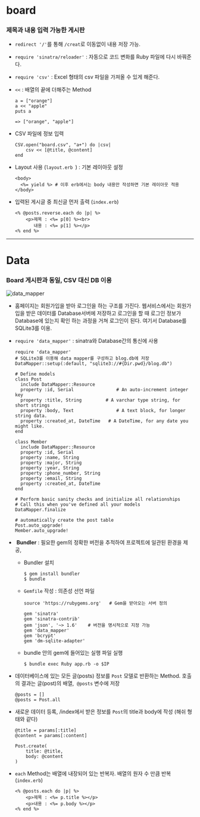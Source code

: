 

# board 

### 제목과 내용 입력 가능한 게시판

* `redirect '/'`를 통해 `/creat`로 이동없이 내용 저장 가능.

* `require 'sinatra/reloader'` : 자동으로 코드 변화를 Ruby 파일에 다시 바꿔준다.

* `require 'csv'` : Excel 형태의 csv 파일을 가져올 수 있게 해준다.

* `<<` : 배열의 끝에 더해주는 Method

  ```
  a = ["orange"]
  a << "apple"
  puts a
  
  => ["orange", "apple"] 
  ```

* CSV 파일에 정보 입력

  ```
  CSV.open("board.csv", "a+") do |csv|
      csv << [@title, @content]
  end
  ```

* Layout 사용 (`layout.erb `) : 기본 레이아웃 설정

  ```
  <body>
  	<%= yield %> # 이후 erb에서는 body 내용만 작성하면 기본 레이아웃 적용
  </body>
  ```

* 입력된 게시글 중 최신글 먼저 출력 (`index.erb`)

  ```
  <% @posts.reverse.each do |p| %>
      <p>제목 : <%= p[0] %><br>
         내용 : <%= p[1] %></p>
  <% end %>
  ```



***

# Data

### Board 게시판과 동일, CSV 대신 DB 이용

![data_mapper](https://user-images.githubusercontent.com/37928445/41496923-c07c3818-7185-11e8-9576-696979cbe47d.PNG)

* 홈페이지는 회원가입을 받아 로그인을 하는 구조를 가진다. 웹서비스에서는 회원가입을 받은 데이터를 Database서버에 저장하고 로그인을 할 때 로그인 정보가 Database에 있는지 확인 하는 과정을 거쳐 로그인이 된다. 여기서 Database를 SQLite3를 이용.

* `require 'data_mapper'` : sinatra와 Database간의 통신에 사용

  ```
  require 'data_mapper'
  # SQLite3를 이용해 data mapper를 구성하고 blog.db에 저장
  DataMapper::setup(:default, "sqlite3://#{Dir.pwd}/blog.db") 
  
  # Define models
  class Post
    include DataMapper::Resource
    property :id, Serial				# An auto-increment integer key
    property :title, String			# A varchar type string, for short strings
    property :body, Text				# A text block, for longer string data.
    property :created_at, DateTime	 # A DateTime, for any date you might like.
  end
  
  class Member
    include DataMapper::Resource
    property :id, Serial
    property :name, String
    property :major, String
    property :year, String
    property :phone_number, String
    property :email, String
    property :created_at, DateTime
  end
  
  # Perform basic sanity checks and initialize all relationships
  # Call this when you've defined all your models
  DataMapper.finalize
  
  # automatically create the post table
  Post.auto_upgrade!
  Member.auto_upgrade!
  ```

*  **Bundler** : 필요한 gem의 정확한 버전을 추적하여 프로젝트에 일관된 환경을 제공, 

  * Bundler 설치

    ~~~ 
    $ gem install bundler
    $ bundle
    ~~~

  * `Gemfile` 작성 : 의존성 선언 파일

    ~~~
    source 'https://rubygems.org'	# Gem을 받아오는 서버 정의
    
    gem 'sinatra'
    gem 'sinatra-contrib'
    gem 'json', '~> 1.6'	# 버전을 명시적으로 지정 가능
    gem 'data_mapper'
    gem 'bcrypt'
    gem 'dm-sqlite-adapter'
    ~~~

  * bundle 안의 gem에 들어있는 실행 파일 실행

    ~~~
    $ bundle exec Ruby app.rb -o $IP
    ~~~

* 데이터베이스에 있는 모든 글(posts) 정보를 `Post` 모델로 반환하는 Method. 호출의 결과는 글(post)의 배열,  `@posts` 변수에 저장

  ```
  @posts = []
  @posts = Post.all
  ```

* 새로운 데이터 등록, /index에서 받은 정보를 `Post`의 title과 body에 작성 (해쉬 형태와 같다)

      @title = params[:title]
      @content = params[:content]
      
      Post.create(
          title: @title,
          body: @content
      )

* `each`  Method는 배열에 내장되어 있는 반복자. 배열의 원자 수 만큼 반복 (`index.erb`)

  ~~~
  <% @posts.each do |p| %>
      <p>제목 : <%= p.title %></p>
      <p>내용 : <%= p.body %></p>
  <% end %>
  ~~~

  